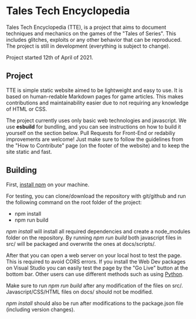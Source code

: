 # Tales Tech Encyclopedia

Tales Tech Encyclopedia (TTE), is a project that aims to document techniques and mechanics on the games of the "Tales of Series". This includes glitches, exploits or any other behavior that can be reproduced. The project is still in development (everything is subject to change).

Project started 12th of April of 2021.

## Project

TTE is simple static website aimed to be lightweight and easy to use. It is based on human-redable Markdown pages for game articles. This makes contributions and maintainability easier due to not requiring any knowledge of HTML or CSS.

The project currently uses only basic web technologies and javascript. We use **esbuild** for bundling, and you can see instructions on how to build it yourself on the section below.
Pull Requests for Front-End or redabiliy improvements are welcome! Just make sure to follow the guidelines from the "How to Contribute" page (on the footer of the website) and to keep the site static and fast.

## Building

First, [install npm](https://www.npmjs.com/get-npm) on your machine.

For testing, you can clone/download the repository with git/github and run the following command on the root folder of the project:

- npm install
- npm run build

*npm install* will install all required dependencies and create a node_modules folder on the repository. By running *npm run build* both javascript files in src/ will be packaged and overwrite the ones at docs/scripts/.

After that you can open a web server on your local host to test the page. This is required to avoid CORS errors. If you install the Web Dev packages on Visual Studio you can easily test the page by the "Go Live" button at the bottom bar. Other users can use different methods such as using [Python](https://developer.mozilla.org/en-US/docs/Learn/Common_questions/set_up_a_local_testing_server).

Make sure to run *npm run build* after any modification of the files on src/. Javascript/CSS/HTML files on docs/ should not be modified.

*npm install* should also be run after modifications to the package.json file (including version changes).
